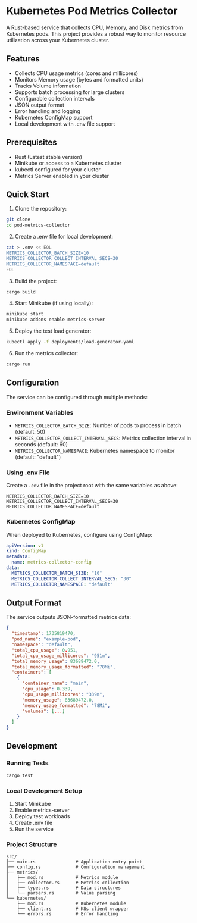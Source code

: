 # Kubernetes Pod Metrics Collector

A Rust-based service that collects CPU, Memory, and Disk metrics from Kubernetes pods. This project provides a robust way to monitor resource utilization across your Kubernetes cluster.

## Features

- Collects CPU usage metrics (cores and millicores)
- Monitors Memory usage (bytes and formatted units)
- Tracks Volume information
- Supports batch processing for large clusters
- Configurable collection intervals
- JSON output format
- Error handling and logging
- Kubernetes ConfigMap support
- Local development with .env file support

## Prerequisites

- Rust (Latest stable version)
- Minikube or access to a Kubernetes cluster
- kubectl configured for your cluster
- Metrics Server enabled in your cluster

## Quick Start

1. Clone the repository:
```bash
git clone 
cd pod-metrics-collector
```

2. Create a .env file for local development:
```bash
cat > .env << EOL
METRICS_COLLECTOR_BATCH_SIZE=10
METRICS_COLLECTOR_COLLECT_INTERVAL_SECS=30
METRICS_COLLECTOR_NAMESPACE=default
EOL
```

3. Build the project:
```bash
cargo build
```

4. Start Minikube (if using locally):
```bash
minikube start
minikube addons enable metrics-server
```

5. Deploy the test load generator:
```bash
kubectl apply -f deployments/load-generator.yaml
```

6. Run the metrics collector:
```bash
cargo run
```

## Configuration

The service can be configured through multiple methods:

### Environment Variables
- `METRICS_COLLECTOR_BATCH_SIZE`: Number of pods to process in batch (default: 50)
- `METRICS_COLLECTOR_COLLECT_INTERVAL_SECS`: Metrics collection interval in seconds (default: 60)
- `METRICS_COLLECTOR_NAMESPACE`: Kubernetes namespace to monitor (default: "default")

### Using .env File
Create a `.env` file in the project root with the same variables as above:
```env
METRICS_COLLECTOR_BATCH_SIZE=10
METRICS_COLLECTOR_COLLECT_INTERVAL_SECS=30
METRICS_COLLECTOR_NAMESPACE=default
```

### Kubernetes ConfigMap
When deployed to Kubernetes, configure using ConfigMap:
```yaml
apiVersion: v1
kind: ConfigMap
metadata:
  name: metrics-collector-config
data:
  METRICS_COLLECTOR_BATCH_SIZE: "10"
  METRICS_COLLECTOR_COLLECT_INTERVAL_SECS: "30"
  METRICS_COLLECTOR_NAMESPACE: "default"
```

## Output Format

The service outputs JSON-formatted metrics data:
```json
{
  "timestamp": 1735819470,
  "pod_name": "example-pod",
  "namespace": "default",
  "total_cpu_usage": 0.951,
  "total_cpu_usage_millicores": "951m",
  "total_memory_usage": 83689472.0,
  "total_memory_usage_formatted": "78Mi",
  "containers": [
    {
      "container_name": "main",
      "cpu_usage": 0.339,
      "cpu_usage_millicores": "339m",
      "memory_usage": 83689472.0,
      "memory_usage_formatted": "78Mi",
      "volumes": [...]
    }
  ]
}
```

## Development

### Running Tests
```bash
cargo test
```

### Local Development Setup
1. Start Minikube
2. Enable metrics-server
3. Deploy test workloads
4. Create .env file
5. Run the service

### Project Structure
```
src/
├── main.rs               # Application entry point
├── config.rs             # Configuration management
├── metrics/
│   ├── mod.rs            # Metrics module
│   ├── collector.rs      # Metrics collection
│   ├── types.rs          # Data structures
│   └── parsers.rs        # Value parsing
└── kubernetes/
    ├── mod.rs            # Kubernetes module
    ├── client.rs         # K8s client wrapper
    └── errors.rs         # Error handling
```